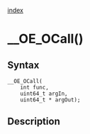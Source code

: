[index](index.md)

# __OE_OCall()



## Syntax

    __OE_OCall(
        int func,
        uint64_t argIn,
        uint64_t * argOut);
## Description 

